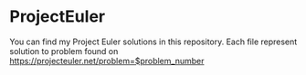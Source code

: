 # ProjectEuler
You can find my Project Euler solutions in this repository.
Each file represent solution to problem found on https://projecteuler.net/problem=$problem_number
